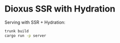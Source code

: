 # Dioxus SSR with Hydration

Serving with SSR + Hydration:

```bash
trunk build
cargo run -p server
```
